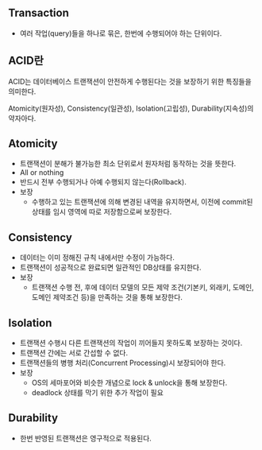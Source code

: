 ## Transaction

- 여러 작업(query)들을 하나로 묶은, 한번에 수행되어야 하는  단위이다. 



## ACID란

ACID는 데이터베이스 트랜잭션이 안전하게 수행된다는 것을 보장하기 위한 특징들을 의미한다.

Atomicity(원자성), Consistency(일관성), Isolation(고립성), Durability(지속성)의 약자아다.



## Atomicity

- 트랜잭션이 분해가 불가능한 최소 단위로서 원자처럼 동작하는 것을 뜻한다.
- All or nothing
- 반드시 전부 수행되거나 아예 수행되지 않는다(Rollback). 
- 보장
  - 수행하고 있는 트랜잭션에 의해 변경된 내역을 유지하면서, 이전에 commit된 상태를 임시 영역에 따로 저장함으로써 보장한다.



## Consistency

- 데이터는 이미 정해진 규칙 내에서만 수정이 가능하다.
- 트랜잭션이 성공적으로 완료되면 일관적인 DB상태를 유지한다.
- 보장
  - 트랜잭션 수행 전, 후에 데이터 모델의 모든 제약 조건(기본키, 외래키, 도메인, 도메인 제약조건 등)을 만족하는 것을 통해 보장한다.



## Isolation

- 트랜잭션 수행시 다른 트랜잭션의 작업이 끼어들지 못하도록 보장하는 것이다.
- 트랜잭션 간에는 서로 간섭할 수 없다.
- 트랜잭션들의 병행 처리(Concurrent Processing)시 보장되어야 한다.
- 보장
  - OS의 세마포어와 비슷한 개념으로 lock & unlock을 통해 보장한다.
  - deadlock 상태를 막기 위한 추가 작업이 필요



## Durability

- 한번 반영된 트랜잭션은 영구적으로 적용된다.

